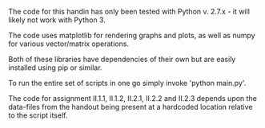 The code for this handin has only been tested with Python v. 2.7.x - it will likely not work with Python 3.

The code uses matplotlib for rendering graphs and plots, as well as numpy for various vector/matrix operations.

Both of these libraries have dependencies of their own but are easily installed using pip or similar.

To run the entire set of scripts in one go simply invoke 'python main.py'.

The code for assignment II.1.1, II.1.2, II.2.1, II.2.2 and II.2.3 depends upon the data-files from the handout being present at a hardcoded location relative to the script itself.